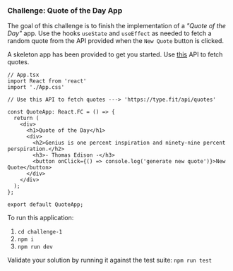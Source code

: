 ### Challenge: Quote of the Day App

The goal of this challenge is to finish the implementation of a _"Quote of the Day"_ app. Use the hooks `useState` and `useEffect` as needed to fetch a random quote from the API provided when the `New Quote` button is clicked.

A skeleton app has been provided to get you started. Use [this]('https://type.fit/api/quotes') API to fetch quotes.

```tsx
// App.tsx
import React from 'react'
import './App.css'

// Use this API to fetch quotes ---> 'https://type.fit/api/quotes'

const QuoteApp: React.FC = () => {
  return (
    <div>
      <h1>Quote of the Day</h1>
      <div>
        <h2>Genius is one percent inspiration and ninety-nine percent perspiration.</h2>
        <h3>- Thomas Edison -</h3>
        <button onClick={() => console.log('generate new quote')}>New Quote</button>
      </div>
    </div>
  );
};

export default QuoteApp;
```

To run this application:
1. `cd challenge-1`
2. `npm i`
3. `npm run dev`


Validate your solution by running it against the test suite:
`npm run test`